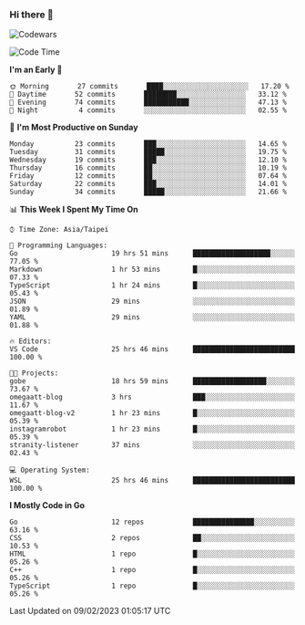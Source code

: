 ### Hi there 👋

![Codewars](https://www.codewars.com/users/omegaatt36/badges/small)

<!--START_SECTION:waka-->
![Code Time](http://img.shields.io/badge/Code%20Time-815%20hrs%2034%20mins-blue)

**I'm an Early 🐤** 

```text
🌞 Morning       27 commits       ████░░░░░░░░░░░░░░░░░░░░░   17.20 % 
🌆 Daytime       52 commits       ████████░░░░░░░░░░░░░░░░░   33.12 % 
🌃 Evening       74 commits       ███████████░░░░░░░░░░░░░░   47.13 % 
🌙 Night          4 commits       ░░░░░░░░░░░░░░░░░░░░░░░░░   02.55 % 

```
📅 **I'm Most Productive on Sunday** 

```text
Monday          23 commits       ███░░░░░░░░░░░░░░░░░░░░░░   14.65 % 
Tuesday         31 commits       █████░░░░░░░░░░░░░░░░░░░░   19.75 % 
Wednesday       19 commits       ███░░░░░░░░░░░░░░░░░░░░░░   12.10 % 
Thursday        16 commits       ██░░░░░░░░░░░░░░░░░░░░░░░   10.19 % 
Friday          12 commits       ██░░░░░░░░░░░░░░░░░░░░░░░   07.64 % 
Saturday        22 commits       ███░░░░░░░░░░░░░░░░░░░░░░   14.01 % 
Sunday          34 commits       █████░░░░░░░░░░░░░░░░░░░░   21.66 % 

```


📊 **This Week I Spent My Time On** 

```text
⌚︎ Time Zone: Asia/Taipei

💬 Programming Languages: 
Go                       19 hrs 51 mins      ███████████████████░░░░░░   77.05 % 
Markdown                 1 hr 53 mins        █░░░░░░░░░░░░░░░░░░░░░░░░   07.33 % 
TypeScript               1 hr 24 mins        █░░░░░░░░░░░░░░░░░░░░░░░░   05.43 % 
JSON                     29 mins             ░░░░░░░░░░░░░░░░░░░░░░░░░   01.89 % 
YAML                     29 mins             ░░░░░░░░░░░░░░░░░░░░░░░░░   01.88 % 

🔥 Editors: 
VS Code                  25 hrs 46 mins      █████████████████████████   100.00 % 

🐱‍💻 Projects: 
gobe                     18 hrs 59 mins      ██████████████████░░░░░░░   73.67 % 
omegaatt-blog            3 hrs               ███░░░░░░░░░░░░░░░░░░░░░░   11.67 % 
omegaatt-blog-v2         1 hr 23 mins        █░░░░░░░░░░░░░░░░░░░░░░░░   05.39 % 
instagramrobot           1 hr 23 mins        █░░░░░░░░░░░░░░░░░░░░░░░░   05.39 % 
stranity-listener        37 mins             ░░░░░░░░░░░░░░░░░░░░░░░░░   02.43 % 

💻 Operating System: 
WSL                      25 hrs 46 mins      █████████████████████████   100.00 % 

```

**I Mostly Code in Go** 

```text
Go                       12 repos            ███████████████░░░░░░░░░░   63.16 % 
CSS                      2 repos             ██░░░░░░░░░░░░░░░░░░░░░░░   10.53 % 
HTML                     1 repo              █░░░░░░░░░░░░░░░░░░░░░░░░   05.26 % 
C++                      1 repo              █░░░░░░░░░░░░░░░░░░░░░░░░   05.26 % 
TypeScript               1 repo              █░░░░░░░░░░░░░░░░░░░░░░░░   05.26 % 

```



 Last Updated on 09/02/2023 01:05:17 UTC
<!--END_SECTION:waka-->

<!--
**omegaatt36/omegaatt36** is a ✨ _special_ ✨ repository because its `README.md` (this file) appears on your GitHub profile.

Here are some ideas to get you started:

- 🔭 I’m currently working on ...
- 🌱 I’m currently learning ...
- 👯 I’m looking to collaborate on ...
- 🤔 I’m looking for help with ...
- 💬 Ask me about ...
- 📫 How to reach me: ...
- 😄 Pronouns: ...
- ⚡ Fun fact: ...
-->
